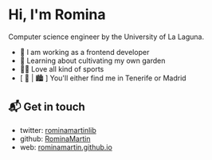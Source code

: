 # Hi, I'm Romina

Computer science engineer by the University of La Laguna.

- 💼 I am working as a frontend developer
- 🌱 Learning about cultivating my own garden
- 🚴🏻 Love all kind of sports
- [ 🌴 | 🏙 ] You'll either find me in Tenerife or Madrid

## 📬 Get in touch

- twitter: [rominamartinlib](https://twitter.com/rominamartinlib)
- github: [RominaMartin](https://github.com/RominaMartin)
- web: [rominamartin.github.io](https://rominamartin.github.io/)
